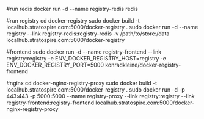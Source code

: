 #run redis
docker run -d --name registry-redis redis

#run registry
cd docker-registry
sudo docker build -t localhub.stratospire.com:5000/docker-registry .
sudo docker run -d --name registry --link registry-redis:registry-redis -v /path/to/store:/data localhub.stratospire.com:5000/docker-registry

#frontend
sudo docker run -d --name registry-frontend --link registry:registry -e ENV_DOCKER_REGISTRY_HOST=registry -e ENV_DOCKER_REGISTRY_PORT=5000 konradkleine/docker-registry-frontend

#nginx
cd docker-nginx-registry-proxy
sudo docker build -t localhub.stratospire.com:5000/docker-registry .
sudo docker run -d -p 443:443 -p 5000:5000 --name registry-proxy --link registry:registry --link registry-frontend:registry-frontend localhub.stratospire.com:5000/docker-nginx-registry-proxy
